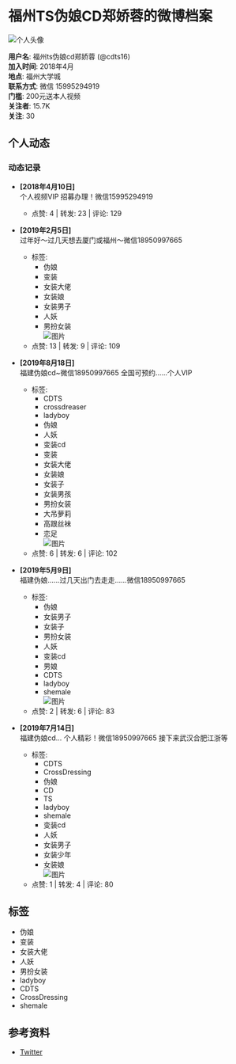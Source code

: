 # 福州TS伪娘CD郑娇蓉的微博档案

![个人头像](https://pbs.twimg.com/profile_images/983693704979415040/P0jpeQGA_200x200.jpg)

**用户名**: 福州ts伪娘cd郑娇蓉 (@cdts16)  
**加入时间**: 2018年4月  
**地点**: 福州大学城  
**联系方式**: 微信 15995294919  
**门槛**: 200元送本人视频  
**关注者**: 15.7K  
**关注**: 30

## 个人动态

### 动态记录

- **[2018年4月10日]**  
  个人视频VIP 招募办理！微信15995294919  
  - 点赞: 4 | 转发: 23 | 评论: 129

- **[2019年2月5日]**  
  过年好～过几天想去厦门或福州～微信18950997665  
  - 标签: 
    - 伪娘
    - 变装
    - 女装大佬
    - 女装娘
    - 女装男子
    - 人妖
    - 男扮女装  
  ![图片](https://pbs.twimg.com/ext_tw_video_thumb/1092845481414160384/pu/img/QE7dLXzs5hfup-Iw.jpg)  
  - 点赞: 13 | 转发: 9 | 评论: 109

- **[2019年8月18日]**  
  福建伪娘cd~微信18950997665 全国可预约……个人VIP  
  - 标签: 
    - CDTS
    - crossdreaser
    - ladyboy
    - 伪娘
    - 人妖
    - 变装cd
    - 变装
    - 女装大佬
    - 女装娘
    - 女装子
    - 女装男孩
    - 男扮女装
    - 大吊萝莉
    - 高跟丝袜
    - 恋足  
  ![图片](https://pbs.twimg.com/ext_tw_video_thumb/1162987098644680705/pu/img/y9ACaJVG5_ilfrCG.jpg)  
  - 点赞: 6 | 转发: 6 | 评论: 102

- **[2019年5月9日]**  
  福建伪娘……过几天出门去走走……微信18950997665  
  - 标签: 
    - 伪娘
    - 女装男子
    - 女装子
    - 男扮女装
    - 人妖
    - 变装cd
    - 男娘
    - CDTS
    - ladyboy
    - shemale  
  ![图片](https://pbs.twimg.com/media/D6HiYxUWwAAprhM?format=jpg&name=small)  
  - 点赞: 2 | 转发: 6 | 评论: 83

- **[2019年7月14日]**  
  福建伪娘cd… 个人精彩！微信18950997665 接下来武汉合肥江浙等  
  - 标签: 
    - CDTS
    - CrossDressing
    - 伪娘
    - CD
    - TS
    - ladyboy
    - shemale
    - 变装cd
    - 人妖
    - 女装男子
    - 女装少年
    - 女装娘    
  ![图片](https://pbs.twimg.com/ext_tw_video_thumb/1150348801443414016/pu/img/MHVqZVnWfs3I6CHC.jpg)  
  - 点赞: 1 | 转发: 4 | 评论: 80

## 标签
- 伪娘
- 变装
- 女装大佬
- 人妖
- 男扮女装
- ladyboy
- CDTS
- CrossDressing
- shemale

## 参考资料
- [Twitter](https://www.twitter.com)